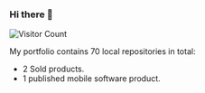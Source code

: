 ### Hi there 👋
![Visitor Count](https://profile-counter.glitch.me/sayfessyd/count.svg)

My portfolio contains 70 local repositories in total:
- 2 Sold products.
- 1 published mobile software product.

